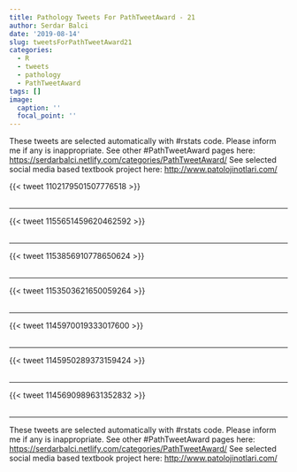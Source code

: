 ```yaml
---
title: Pathology Tweets For PathTweetAward - 21
author: Serdar Balci
date: '2019-08-14'
slug: tweetsForPathTweetAward21
categories:
  - R
  - tweets
  - pathology
  - PathTweetAward
tags: []
image:
  caption: ''
  focal_point: ''
---
```



These tweets are selected automatically with #rstats code. Please inform me if any is inappropriate.
See other #PathTweetAward pages here: https://serdarbalci.netlify.com/categories/PathTweetAward/ 
See selected social media based textbook project here: http://www.patolojinotlari.com/

{{< tweet 1102179501507776518 >}}
<br>
<br>
<hr>
{{< tweet 1155651459620462592 >}}
<br>
<br>
<hr>
{{< tweet 1153856910778650624 >}}
<br>
<br>
<hr>
{{< tweet 1153503621650059264 >}}
<br>
<br>
<hr>
{{< tweet 1145970019333017600 >}}
<br>
<br>
<hr>
{{< tweet 1145950289373159424 >}}
<br>
<br>
<hr>
{{< tweet 1145690989631352832 >}}
<br>
<br>
<hr>


These tweets are selected automatically with #rstats code. Please inform me if any is inappropriate.
See other #PathTweetAward pages here: https://serdarbalci.netlify.com/categories/PathTweetAward/ 
See selected social media based textbook project here: http://www.patolojinotlari.com/
